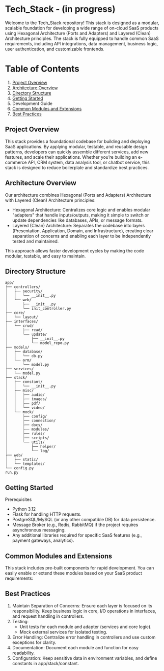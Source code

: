 # Tech_Stack - (in progress)
Welcome to the Tech_Stack repository! This stack is designed as a modular, scalable foundation for developing a wide range of on-cloud SaaS products using Hexagonal Architecture (Ports and Adapters) and Layered (Clean) Architecture principles. The stack is fully equipped to handle common SaaS requirements, including API integrations, data management, business logic, user authentication, and customizable frontends.

# Table of Contents
1. [Project Overview](#Project-Overview)
2. [Architecture Overview](#Architecture-Overview)
3. [Directory Structure](#Directory-Structure)
4. [Getting Started](#Getting-Started)
5. Development Guide
6. [Common Modules and Extensions](#Common-Modules-and-Extensions)
7. [Best Practices](#Best-Practices)

## Project Overview
This stack provides a foundational codebase for building and deploying SaaS applications. By applying modular, testable, and reusable design patterns, developers can quickly assemble different services, add new features, and scale their applications. Whether you’re building an e-commerce API, CRM system, data analysis tool, or chatbot service, this stack is designed to reduce boilerplate and standardize best practices.

## Architecture Overview
Our architecture combines Hexagonal (Ports and Adapters) Architecture with Layered (Clean) Architecture principles:

* Hexagonal Architecture: Centralizes core logic and enables modular "adapters" that handle inputs/outputs, making it simple to switch or update dependencies like databases, APIs, or message formats.
* Layered (Clean) Architecture: Separates the codebase into layers (Presentation, Application, Domain, and Infrastructure), creating clear separation of concerns and enabling each layer to be independently tested and maintained.  

This approach allows faster development cycles by making the code modular, testable, and easy to maintain.

## Directory Structure
```
app/
├── controllers/
│   ├── security/
│   │   └── __init__.py
│   └── web/
│       ├── __init__.py
│       └── init_controller.py
├── core/
│   └── layout/
├── interfaces/
│   └── crud/
│       ├── read/
│       └── update/
│           ├── __init__.py
│           └── model_repo.py
├── models/
│   ├── database/
│   │   └── db.py
│   └── orm/
│       └── model.py
├── services/
│   └── model.py
├── stack/
│   ├── constant/
│   │   └── __init__.py
│   ├── misc/
│   │   ├── audio/
│   │   ├── images/
│   │   ├── pdf/
│   │   └── video/
│   └── mock/
│       ├── config/
│       ├── connection/
│       ├── docs/
│       ├── modules/
│       ├── rules/
│       ├── scripts/
│       └── utils/
│           ├── helper/
│           └── log/
├── web/
│   ├── static/
│   └── templates/
└── config.py
run.py
```

## Getting Started
Prerequisites
* Python 3.12
* Flask for handling HTTP requests.
* PostgreSQL/MySQL (or any other compatible DB) for data persistence.
* Message Broker (e.g., Redis, RabbitMQ) if the project requires asynchronous messaging.
* Any additional libraries required for specific SaaS features (e.g., payment gateways, analytics).

## Common Modules and Extensions
This stack includes pre-built components for rapid development. You can easily enable or extend these modules based on your SaaS product requirements:

## Best Practices
1. Maintain Separation of Concerns: Ensure each layer is focused on its responsibility. Keep business logic in core, I/O operations in interfaces, and request handling in controllers.
2. Testing:
    * Unit tests for each module and adapter (services and core logic).
    * Mock external services for isolated testing.
3. Error Handling: Centralize error handling in controllers and use custom exceptions for clarity.
4. Documentation: Document each module and function for easy readability.
5. Configuration: Keep sensitive data in environment variables, and define constants in app/stack/constant.